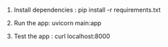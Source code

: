 1. Install dependencies :
pip install -r requirements.txt

2. Run the app:
uvicorn main:app

3. Test the app :
curl localhost:8000
